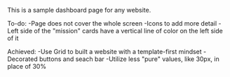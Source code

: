 This is a sample dashboard page for any website.

To-do:
    -Page does not cover the whole screen
    -Icons to add more detail
    -Left side of the "mission" cards have a vertical line of color on the left side of it

Achieved:
    -Use Grid to built a website with a template-first mindset
    -Decorated buttons and seach bar
    -Utilize less "pure" values, like 30px, in place of 30%
